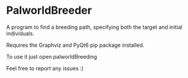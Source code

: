 # PalworldBreeder
A program to find a breeding path, specifying both the target and initial individuals.

Requires the Graphviz and PyQt6 pip package installed.

To use it just open palworldBreeding

Feel free to report any issues :)
